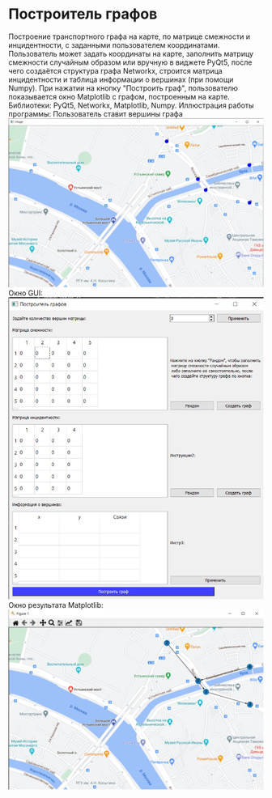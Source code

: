 # Построитель графов
Построение транспортного графа на карте, по матрице смежности и инцидентности, с заданными пользователем координатами. Пользователь может задать координаты на карте, заполнить матрицу смежности случайным образом или вручную в виджете PyQt5, после чего создаётся структура графа Networkx, строится матрица инцидентности и таблица информации о вершинах (при помощи Numpy). При нажатии на кнопку "Построить граф", пользователю показывается окно Matplotlib с графом, построенным на карте.
Библиотеки: PyQt5, Networkx, Matplotlib, Numpy.
Иллюстрация работы программы:
Пользователь ставит вершины графа
![Image 1](illustrations/put_points.png)
Окно GUI:
![Image 2](illustrations/gui.png)
Окно результата Matplotlib:
![Image 3](illustrations/view_graph.png)
